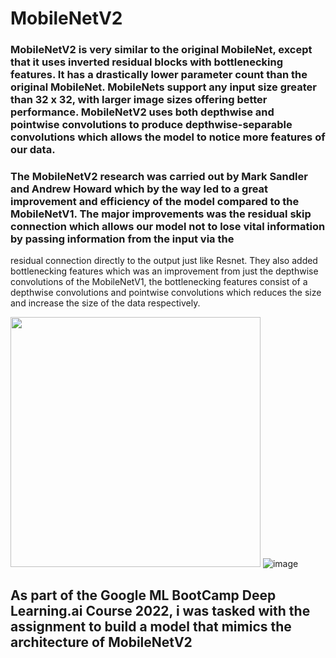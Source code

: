 # MobileNetV2

### MobileNetV2 is very similar to the original MobileNet, except that it uses inverted residual blocks with bottlenecking features. It has a drastically lower parameter count than the original MobileNet. MobileNets support any input size greater than 32 x 32, with larger image sizes offering better performance. MobileNetV2 uses both depthwise and pointwise convolutions to produce  depthwise-separable convolutions which allows the model to notice more features of our data.

### The MobileNetV2 research was carried out by Mark Sandler and  Andrew Howard which by the way led to a great improvement and efficiency of  the model compared to the MobileNetV1. The major improvements was the residual skip connection which allows our model not to lose vital information by passing information from  the input via the
residual connection directly to  the output just like Resnet. They also added  bottlenecking features which  was an improvement from just the depthwise convolutions of the MobileNetV1, the bottlenecking features consist of a depthwise convolutions and pointwise convolutions which reduces the size and increase the size of the data respectively.

[<img target="_blank" src="https://user-images.githubusercontent.com/59423092/196147731-69694733-10df-43e3-8324-ac9b1791a96e.png" width=400>](https://images.app.goo.gl/mVfH3iFY85cnDoHe7/)
![image](https://user-images.githubusercontent.com/59423092/196147731-69694733-10df-43e3-8324-ac9b1791a96e.png)

## As part of the Google ML BootCamp Deep Learning.ai Course  2022, i  was tasked with the assignment to build a model that mimics the architecture of MobileNetV2 
